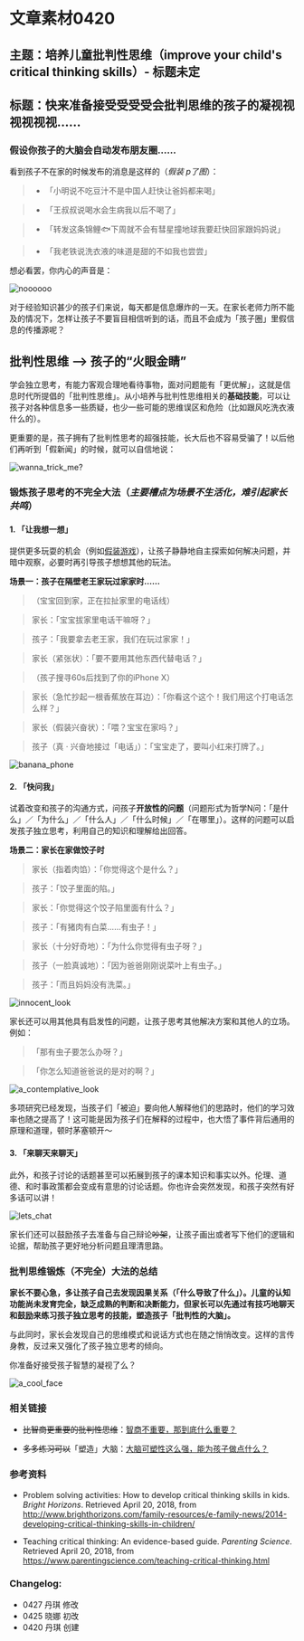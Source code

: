 # 文章素材0420


## 主题：培养儿童批判性思维（improve your child's critical thinking skills）- 标题未定


## 标题：快来准备接受受受受会批判思维的孩子的凝视视视视视视……


### **假设你孩子的大脑会自动发布朋友圈……**


看到孩子不在家的时候发布的消息是这样的（_假装 p了图_）：


>+ 「小明说不吃豆汁不是中国人赶快让爸妈都来喝」


>+ 「王叔叔说喝水会生病我以后不喝了」


>+ 「转发这条锦鲤🐟下周就不会有彗星撞地球我要赶快回家跟妈妈说」


>+ 「我老铁说洗衣液的味道是甜的不如我也尝尝」


想必看罢，你内心的声音是：


![noooooo](http://ws1.sinaimg.cn/large/9150e4e5gw1fbkootd84fj205604uq2s.jpg)


对于经验知识甚少的孩子们来说，每天都是信息爆炸的一天。在家长老师力所不能及的情况下，怎样让孩子不要盲目相信听到的话，而且不会成为「孩子圈」里假信息的传播源呢？


## 批判性思维 --> 孩子的“火眼金睛”


学会独立思考，有能力客观合理地看待事物，面对问题能有「更优解」，这就是信息时代所提倡的「批判性思维」。从小培养与批判性思维相关的**基础技能**，可以让孩子对各种信息多一些质疑，也少一些可能的思维误区和危险（比如跟风吃洗衣液什么的）。


更重要的是，孩子拥有了批判性思考的超强技能，长大后也不容易受骗了！以后他们再听到「假新闻」的时候，就可以自信地说：


![wanna_trick_me?](https://ws3.sinaimg.cn/large/9150e4e5ly1fkbauxk3hyg208c08c3yl.gif)


### 锻炼孩子思考的不完全大法（_主要槽点为场景不生活化，难引起家长共鸣_）


#### 1. 「让我想一想」


提供更多玩耍的机会（例如[假装游戏](https://mp.weixin.qq.com/s?__biz=MzAwNzUyODQxOQ==&mid=2651545021&idx=1&sn=47fc8704ff0592e634639f263d0952d3&scene=0#wechat_redirect&rd2werd=1#wechat_redirect)），让孩子静静地自主探索如何解决问题，并暗中观察，必要时再引导孩子想想其他的玩法。


**场景一：孩子在隔壁老王家玩过家家时……**

> （宝宝回到家，正在拉扯家里的电话线）


> 家长：「宝宝拔家里电话干嘛呀？」


> 孩子：「我要拿去老王家，我们在玩过家家！」


> 家长（紧张状）：「要不要用其他东西代替电话？」


> （孩子搜寻60s后找到了你的iPhone X）


> 家长（急忙抄起一根香蕉放在耳边）：「你看这个这个！我们用这个打电话怎么样？」


> 家长（假装兴奋状）：「喂？宝宝在家吗？」


> 孩子（真 · 兴奋地接过「电话」）：「宝宝走了，要叫小红来打牌了。」


![banana_phone](https://ws3.sinaimg.cn/large/6af89bc8gw1f8ubk6yhdcj20hr0hp3zl.jpg)


#### 2. 「快问我」


试着改变和孩子的沟通方式，问孩子**开放性的问题**（问题形式为哲学N问：「是什么」／「为什么」／「什么人」／「什么时候」／「在哪里」）。这样的问题可以启发孩子独立思考，利用自己的知识和理解给出回答。


**场景二：家长在家做饺子时**


> 家长（指着肉馅）：「你觉得这个是什么？」


> 孩子：「饺子里面的陷。」


> 家长：「你觉得这个饺子陷里面有什么？」


> 孩子：「有猪肉有白菜……有虫子！」


> 家长（十分好奇地）：「为什么你觉得有虫子呀？」


> 孩子（一脸真诚地）：「因为爸爸刚刚说菜叶上有虫子。」


> 孩子：「而且妈妈没有洗菜。」


![innocent_look](http://wx4.sinaimg.cn/large/006r3PQBly1fndzws72wmj305k06cgls.jpg)


家长还可以用其他具有启发性的问题，让孩子思考其他解决方案和其他人的立场。例如：


> 「那有虫子要怎么办呀？」


> 「你怎么知道爸爸说的是对的啊？」


![a_contemplative_look](http://ws1.sinaimg.cn/large/9150e4e5ly1fmiyk8u60dg208c08c74a.gif)


多项研究已经发现，当孩子们「被迫」要向他人解释他们的思路时，他们的学习效率也随之提高了！这可能是因为孩子们在解释的过程中，也大悟了事件背后通用的原理和道理，顿时茅塞顿开～


#### 3. 「来聊天来聊天」


此外，和孩子讨论的话题甚至可以拓展到孩子的课本知识和事实以外。伦理、道德、和时事政策都会变成有意思的讨论话题。你也许会突然发现，和孩子突然有好多话可以讲！


![lets_chat](http://ws1.sinaimg.cn/large/9150e4e5ly1fkcahcri96g206o06o74g.gif)


家长们还可以鼓励孩子去准备与自己辩论~~吵架~~，让孩子画出或者写下他们的逻辑和论据，帮助孩子更好地分析问题且理清思路。


### 批判思维锻炼（不完全）大法的总结


**家长不要心急，多让孩子自己去发现因果关系（「什么导致了什么」）。儿童的认知功能尚未发育完全，缺乏成熟的判断和决断能力，但家长可以先通过有技巧地聊天和鼓励来练习孩子独立思考的技能，塑造孩子「批判性的大脑」。**


与此同时，家长会发现自己的思维模式和说话方式也在随之悄悄改变。这样的言传身教，反过来又强化了孩子独立思考的倾向。


你准备好接受孩子智慧的凝视了么？


![a_cool_face](https://ws1.sinaimg.cn/large/9150e4e5ly1fnl4mxj760j205i053a9v.jpg)


### 相关链接


+ ~~比智商更重要的批判性思维~~：[智商不重要，那到底什么重要？](https://mp.weixin.qq.com/s?__biz=MzAwNzUyODQxOQ==&mid=213556094&idx=1&sn=6c674ca5638e30a44ae137596075355d&scene=4&rd2werd=1#wechat_redirect)


+ ~~多多练习可以~~「塑造」大脑：[大脑可塑性这么强，能为孩子做点什么？](https://mp.weixin.qq.com/s?__biz=MzAwNzUyODQxOQ==&mid=2651544092&idx=1&sn=0994c3d0133e43330629f2f1b0b6e2ce&scene=0#wechat_redirect&rd2werd=1#wechat_redirect)


### 参考资料


+ Problem solving activities: How to develop critical thinking skills in kids. _Bright Horizons_. Retrieved April 20, 2018, from http://www.brighthorizons.com/family-resources/e-family-news/2014-developing-critical-thinking-skills-in-children/

+ Teaching critical thinking: An evidence-based guide. _Parenting Science_. Retrieved April 20, 2018, from https://www.parentingscience.com/teaching-critical-thinking.html


### Changelog:


+ 0427 丹琪 修改
+ 0425 晓娜 初改
+ 0420 丹琪 创建
